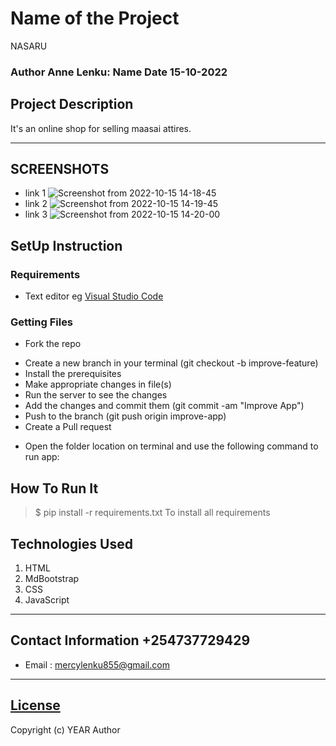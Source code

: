 # Name of the Project
 NASARU
 ### Author Anne Lenku: Name Date 15-10-2022
 
 ## Project Description
 It's an online shop for selling maasai attires.
 ******
 ## SCREENSHOTS
 - link 1
   ![Screenshot from 2022-10-15 14-18-45](https://user-images.githubusercontent.com/111880487/195984162-0ddeeba8-fda7-44f4-bd72-60fe85754078.png)
 - link 2
   ![Screenshot from 2022-10-15 14-19-45](https://user-images.githubusercontent.com/111880487/195984273-0fa8316e-e3a4-41a4-9df1-7991042b779a.png)
 - link 3
   ![Screenshot from 2022-10-15 14-20-00](https://user-images.githubusercontent.com/111880487/195984304-5c6dfce9-5344-4edc-bd69-c00d699dde21.png)

 ## SetUp Instruction
 ### Requirements
 * Text editor eg [Visual Studio Code](https://code.visualstudio.com/download)
 ### Getting Files
 * Fork the repo
 - Create a new branch in your terminal (git checkout -b improve-feature)
 - Install the prerequisites
 - Make appropriate changes in file(s)
 - Run the server to see the changes
 - Add the changes and commit them (git commit -am "Improve App")
 - Push to the branch (git push origin improve-app)
 - Create a Pull request
 * Open the folder location on terminal and use the following command to run app:
 ## How To Run It
 >  $ pip install -r requirements.txt
 To install all requirements
 ## Technologies Used
 1. HTML
 2. MdBootstrap
 3. CSS
 4. JavaScript
 *****
 ## Contact Information +254737729429 
 * Email : mercylenku855@gmail.com
 *****
 ## [License](LICENSE)
 Copyright (c) YEAR Author
